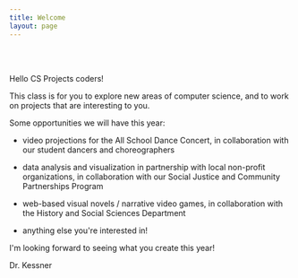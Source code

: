 ```yaml
---
title: Welcome
layout: page
---
```


<br/>
<div class="sketch-container" id="introContainer"></div>  
<br/>

<script src="js/intro.js"></script>

<script>
    let intro = new p5(addHandlers(introSketchMaker), "introContainer");
</script>

Hello CS Projects coders!

This class is for you to explore new areas of computer science, and to work on
projects that are interesting to you.

Some opportunities we will have this year:

- video projections for the All School Dance Concert, in collaboration with our
  student dancers and choreographers

- data analysis and visualization in partnership with local non-profit
  organizations, in collaboration with our Social Justice and Community
  Partnerships Program

- web-based visual novels / narrative video games, in collaboration with the
  History and Social Sciences Department

- anything else you're interested in!


I'm looking forward to seeing what you create this year!


Dr. Kessner



